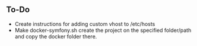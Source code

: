 ## To-Do

- Create instructions for adding custom vhost to /etc/hosts
- Make docker-symfony.sh create the project on the specified folder/path and copy the docker folder there.